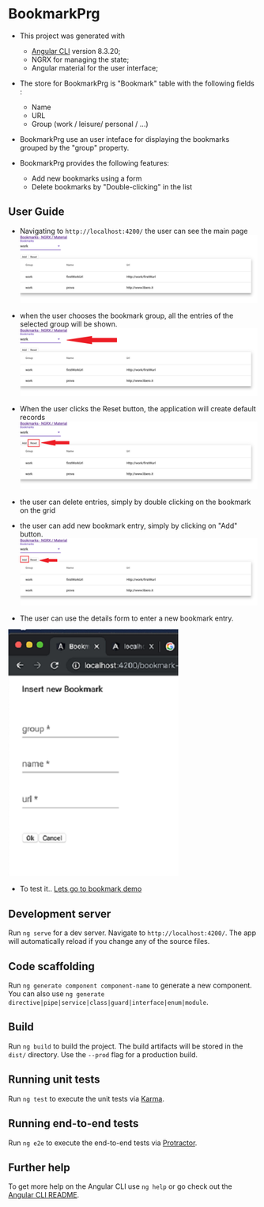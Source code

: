 # BookmarkPrg

* This project was generated with 
  * [Angular CLI](https://github.com/angular/angular-cli) version 8.3.20;
  * NGRX for managing the state;
  * Angular material for the user interface;

 * The store for BookmarkPrg is "Bookmark" table with the following fields :
   * Name
   * URL
   * Group (work / leisure/ personal / ...)
 
 * BookmarkPrg use an user inteface for displaying the bookmarks grouped by the "group" property.
 
 * BookmarkPrg provides the following features:
   * Add new bookmarks using a form
   * Delete bookmarks by "Double-clicking" in the list
  
## User Guide

* Navigating to `http://localhost:4200/` the user can see the main page 
![Screenshot](MainForm.png) 

* when the user chooses the bookmark group, all the entries of the selected group will be shown.
![Screenshot](MainFormChoose.png)  

* When the user clicks the Reset button, the application will create default records
![Screenshot](MainFormReset.png)  

* the user can delete entries, simply by double clicking on the bookmark on the grid

* the user can add new bookmark entry, simply by clicking on "Add" button.
![Screenshot](MainFormAdd.png)  

* The user can use the details form to enter a new bookmark entry.

![Screenshot](DetailForm.png)  

* To test it.. [Lets go to bookmark demo](https://bookmark-prg-2.appspot.com)

## Development server

Run `ng serve` for a dev server. Navigate to `http://localhost:4200/`. The app will automatically reload if you change any of the source files.

## Code scaffolding

Run `ng generate component component-name` to generate a new component. You can also use `ng generate directive|pipe|service|class|guard|interface|enum|module`.

## Build

Run `ng build` to build the project. The build artifacts will be stored in the `dist/` directory. Use the `--prod` flag for a production build.

## Running unit tests

Run `ng test` to execute the unit tests via [Karma](https://karma-runner.github.io).

## Running end-to-end tests

Run `ng e2e` to execute the end-to-end tests via [Protractor](http://www.protractortest.org/).

## Further help

To get more help on the Angular CLI use `ng help` or go check out the [Angular CLI README](https://github.com/angular/angular-cli/blob/master/README.md).

